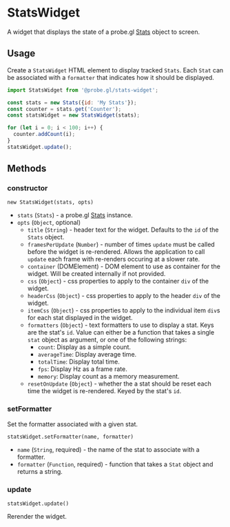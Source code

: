 # StatsWidget

A widget that displays the state of a probe.gl [Stats](/docs/api-reference/log/stats.md) object to screen.

## Usage

Create a `StatsWidget` HTML element to display tracked `Stats`. Each `Stat` can
be associated with a `formatter` that indicates how it should be displayed.

```js
import StatsWidget from '@probe.gl/stats-widget';

const stats = new Stats({id: 'My Stats'});
const counter = stats.get('Counter');
const statsWidget = new StatsWidget(stats);

for (let i = 0; i < 100; i++) {
  counter.addCount(i);
}
statsWidget.update();
```

## Methods

### constructor

`new StatsWidget(stats, opts)`

* `stats` (`Stats`) - a probe.gl [Stats](/docs/api-reference/log/stats.md) instance.
* `opts` (`Object`, optional)
  - `title` (`String`) - header text for the widget. Defaults to the `id` of the `Stats` object.
  - `framesPerUpdate` (`Number`) - number of times `update` must be called before the widget is re-rendered. Allows the application
    to call `update` each frame with re-renders occuring at a slower rate.
  - `container` (DOMElement) - DOM element to use as container for the widget. Will be created internally if not provided.
  - `css` (`Object`) - css properties to apply to the container `div` of the widget.
  - `headerCss` (`Object`) - css properties to apply to the header `div` of the widget.
  - `itemCss` (`Object`) - css properties to apply to the individual item `div`s for each stat displayed in the widget.
  - `formatters` (`Object`) - text formatters to use to display a stat. Keys are the stat's `id`. Value can either be
    a function that takes a single `stat` object as argument, or one of the following strings:
    + `count`: Display as a simple count.
    + `averageTime`: Display average time.
    + `totalTime`: Display total time.
    + `fps`: Display Hz as a frame rate.
    + `memory`: Display count as a memory measurement.
  - `resetOnUpdate` (`Object`) - whether the a stat should be reset each time the widget is re-rendered. Keyed by the stat's `id`.

### setFormatter

Set the formatter associated with a given stat.

`statsWidget.setFormatter(name, formatter)`

* `name` (`String`, required) - the name of the stat to associate with a formatter.
* `formatter` (`Function`, required) - function that takes a `Stat` object and returns a string.


### update

`statsWidget.update()`

Rerender the widget.
